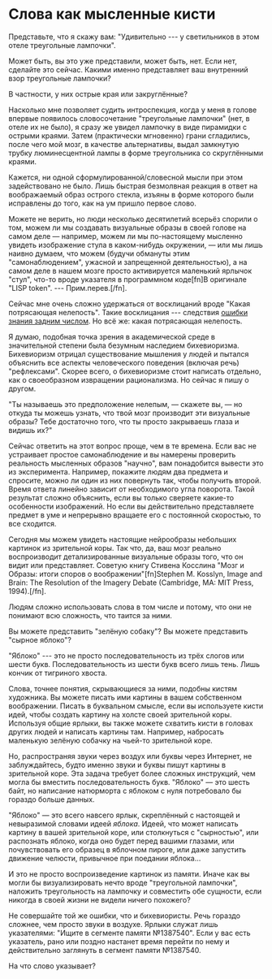 # Слова как мысленные кисти
Представьте, что я скажу вам: "Удивительно --- у светильников в этом отеле треугольные лампочки". 

Может быть, вы это уже представили, может быть, нет. Если нет, сделайте это сейчас. Какими именно представляет ваш внутренний взор треугольные лампочки?

В частности, у них острые края или закруглённые?

Насколько мне позволяет судить интроспекция, когда у меня в голове впервые появилось словосочетание "треугольные лампочки" (нет, в отеле их не было), я сразу же увидел лампочку в виде пирамидки с острыми краями. Затем (практически мгновенно) грани сгладились, после чего мой мозг, в качестве альтернативы, выдал замкнутую трубку люминесцентной лампы в форме треугольника со скруглёнными краями. 

Кажется, ни одной сформулированной/словесной мысли при этом задействовано не было. Лишь быстрая безмолвная реакция в ответ на воображаемый образ острого стекла, изъяны в форме которого были исправлены до того, как на ум пришло первое слово. 

Можете не верить, но люди несколько десятилетий всерьёз спорили о том, можем ли мы создавать визуальные образы в своей голове на самом деле — например, можем ли мы по-настоящему мысленно увидеть изображение стула в каком-нибудь окружении, — или мы лишь наивно думаем, что можем (будучи обмануты этим "самонаблюдением", ужасной и запрещенной деятельностью), а на самом деле в нашем мозге просто активируется маленький ярлычок "стул", что-то вроде указателя в программном коде[fn]В оригинале "LISP token". --- Прим.перев.[/fn].

Сейчас мне очень сложно удержаться от восклицаний вроде "Какая потрясающая нелепость". Такие восклицания --- следствия [ошибки знания задним числом](/w/%D0%97%D0%BD%D0%B0%D0%BD%D0%B8%D0%B5_%D0%B7%D0%B0%D0%B4%D0%BD%D0%B8%D0%BC_%D1%87%D0%B8%D1%81%D0%BB%D0%BE%D0%BC_%D0%BE%D0%B1%D0%B5%D1%81%D1%86%D0%B5%D0%BD%D0%B8%D0%B2%D0%B0%D0%B5%D1%82_%D0%BD%D0%B0%D1%83%D0%BA%D1%83). Но всё же: какая потрясающая нелепость.

Я думаю, подобная точка зрения в академической среде в значительной степени была безумным наследием бихевиоризма. Бихевиоризм отрицал существование мышления у людей и пытался объяснить все аспекты человеческого поведения (включая речь) "рефлексами". Скорее всего, о бихевиоризме стоит написать отдельно, как о своеобразном извращении рационализма. Но сейчас я пишу о другом. 

"Ты называешь это предположение нелепым, — скажете вы, — но откуда ты можешь узнать, что твой мозг производит эти визуальные образы? Тебе достаточно того, что ты просто закрываешь глаза и видишь их?" 

Сейчас ответить на этот вопрос проще, чем в те времена. Если вас не устраивает простое самонаблюдение и вы намерены проверить реальность мысленных образов "научно", вам понадобится вывести это из эксперимента. Например, покажите людям два предмета и спросите, можно ли один из них повернуть так, чтобы получить второй. Время ответа линейно зависит от необходимого угла поворота. Такой результат сложно объяснить, если вы только сверяете какие-то особенности изображений. Но если вы действительно представляете предмет в уме и непрерывно вращаете его с постоянной скоростью, то все сходится.

Сегодня мы можем увидеть настоящие нейрообразы небольших картинок из зрительной коры. Так что, да, ваш мозг реально воспроизводит детализированные визуальные образы того, что он видит или представляет. Советую книгу Стивена Косслина "Мозг и Образы: итоги споров о воображении"[fn]Stephen M. Kosslyn, Image and Brain: The Resolution of the Imagery Debate (Cambridge, MA: MIT Press, 1994).[/fn]. 

Людям сложно использовать слова в том числе и потому, что они не понимают всю  сложность, что таится за ними. 

Вы можете представить "зелёную собаку"? Вы можете представить "сырное яблоко"?

"Яблоко" --- это не просто последовательность из трёх слогов или шести букв. Последовательность из шести букв всего лишь тень. Лишь кончик от тигриного хвоста. 

Слова, точнее понятия, скрывающиеся за ними, подобны кистям художника. Вы можете писать ими картины в вашем собственном воображении. Писать в буквальном смысле, если вы используете кисти идей, чтобы создать картину на холсте своей зрительной коры. Используя общие ярлыки, вы также можете схватить кисти в головах других людей и написать картины там. Например, набросать маленькую зелёную собачку на чьей-то зрительной коре. 

Но, распространяя звуки через воздух или буквы через Интернет, не заблуждайтесь, будто именно звуки и буквы пишут картины в зрительной коре. Эта задача требует более сложных инструкций, чем могла бы вместить последовательность букв. "Яблоко" — это шесть байт, но написание натюрморта с яблоком с нуля потребовало бы гораздо больше данных. 

"Яблоко" — это всего навсего ярлык, скреплённый с настоящей и невыразимой словами идеей _яблока_. Идеей, что может написать картину в вашей зрительной коре, или столкнуться с "сырностью", или распознать яблоко, когда оно будет перед вашими глазами, или почувствовать его образец в яблочном пироге, или даже запустить движение челюсти, привычное при поедании яблока…

И это не просто воспроизведение картинок из памяти. Иначе как вы могли бы визуализировать нечто вроде "треугольной лампочки", наложить треугольность на лампочку и совместить обе сущности, если никогда в своей жизни не видели ничего похожего?

Не совершайте той же ошибки, что и бихевиористы. Речь гораздо сложнее, чем просто звуки в воздухе. Ярлыки служат лишь указателями: "Ищите в сегменте памяти №1387540". Если у вас есть указатель, рано или поздно настанет время перейти по нему и действительно заглянуть в сегмент памяти №1387540. 

На что слово указывает? 